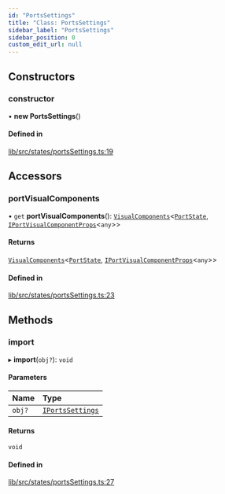 ```yaml
---
id: "PortsSettings"
title: "Class: PortsSettings"
sidebar_label: "PortsSettings"
sidebar_position: 0
custom_edit_url: null
---
```


## Constructors

### constructor

• **new PortsSettings**()

#### Defined in

[lib/src/states/portsSettings.ts:19](https://github.com/tokarchyn/react-easy-diagram/blob/370fa2c/lib/src/states/portsSettings.ts#L19)

## Accessors

### portVisualComponents

• `get` **portVisualComponents**(): [`VisualComponents`](VisualComponents)<[`PortState`](PortState), [`IPortVisualComponentProps`](../interfaces/IPortVisualComponentProps)<`any`\>\>

#### Returns

[`VisualComponents`](VisualComponents)<[`PortState`](PortState), [`IPortVisualComponentProps`](../interfaces/IPortVisualComponentProps)<`any`\>\>

#### Defined in

[lib/src/states/portsSettings.ts:23](https://github.com/tokarchyn/react-easy-diagram/blob/370fa2c/lib/src/states/portsSettings.ts#L23)

## Methods

### import

▸ **import**(`obj?`): `void`

#### Parameters

| Name | Type |
| :------ | :------ |
| `obj?` | [`IPortsSettings`](../interfaces/IPortsSettings) |

#### Returns

`void`

#### Defined in

[lib/src/states/portsSettings.ts:27](https://github.com/tokarchyn/react-easy-diagram/blob/370fa2c/lib/src/states/portsSettings.ts#L27)
